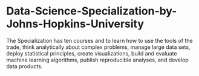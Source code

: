 # Data-Science-Specialization-by-Johns-Hopkins-University
The Specialization has ten courses and to learn how to use the tools of the trade, think analytically about complex problems, manage large data sets, deploy statistical principles, create visualizations, build and evaluate machine learning algorithms, publish reproducible analyses, and develop data products. 
